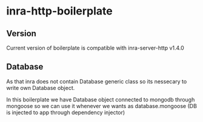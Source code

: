 # inra-http-boilerplate

## Version

Current version of boilerplate is compatible with inra-server-http v1.4.0 

## Database
As that inra does not contain Database generic class so its nessecary to write own Database object.

In this boilerplate we have Database object connected to mongodb through mongoose so we can use it whenever we wants as database.mongoose
(DB is injected to app through dependency injector)